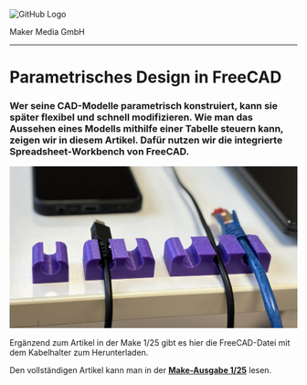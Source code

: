 ![GitHub Logo](http://www.heise.de/make/icons/make_logo.png)

Maker Media GmbH

***

# Parametrisches Design in FreeCAD

### Wer seine CAD-Modelle parametrisch konstruiert, kann sie später flexibel und schnell modifizieren. Wie man das Aussehen eines Modells mithilfe einer Tabelle steuern kann, zeigen wir in diesem Artikel. Dafür nutzen wir die integrierte Spreadsheet-Workbench von FreeCAD.

![Aufmacherbild aus dem Heft](./kabelhalter.jpg)

Ergänzend zum Artikel in der Make 1/25 gibt es hier die FreeCAD-Datei mit dem Kabelhalter zum Herunterladen.

Den vollständigen Artikel kann man in der **[Make-Ausgabe 1/25](https://www.heise.de/select/make/2025/1)** lesen.
